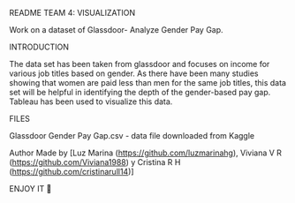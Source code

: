 README TEAM 4: VISUALIZATION

Work on a dataset of Glassdoor- Analyze Gender Pay Gap.

INTRODUCTION

The data set has been taken from glassdoor and focuses on income for various job titles based on gender. As there have been many studies showing that women are paid less than men for the same job titles, this data set will be helpful in identifying the depth of the gender-based pay gap. Tableau has been used to visualize this data.

FILES

Glassdoor Gender Pay Gap.csv - data file downloaded from Kaggle



Author
Made by [Luz Marina (https://github.com/luzmarinahg), Viviana V R (https://github.com/Viviana1988) y Cristina R H (https://github.com/cristinarull14)]

ENJOY IT 🤩
